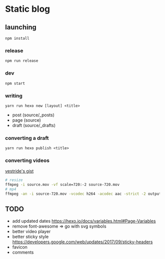 # Static blog

## launching

```
npm install
```

### release

```
npm run release
```

### dev

```
npm start
```

### writing

```
yarn run hexo new [layout] <title>
```

- post  (source/_posts)
- page  (source)
- draft (source/_drafts)

### converting a draft

```
yarn run hexo publish <title>
```

### converting videos

[vestride's gist](https://gist.github.com/Vestride/278e13915894821e1d6f)

```sh
# resize
ffmpeg -i source.mov -vf scale=720:-2 source-720.mov
# mp4
ffmpeg -an -i source-720.mov -vcodec h264 -acodec aac -strict -2 output.mp4
```

## TODO

- add updated dates https://hexo.io/docs/variables.html#Page-Variables
- remove font-awesome => go with svg symbols
- better video player
- better sticky style https://developers.google.com/web/updates/2017/09/sticky-headers
- favicon
- comments
